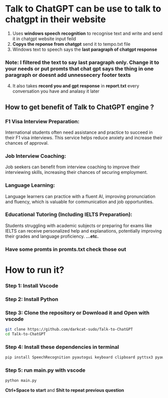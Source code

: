 # Talk to ChatGPT can be use to talk to chatgpt in their website

1. Uses **windows speech recognition** to recognise text and write and send it in chatgpt website input feild
2. **Copys the reponse from chatgpt** send it to tempo.txt file 
3. Windows text to speech says the **last paragraph of chatgpt response**
### Note: I filtered the text to say last paragraph only. Change it to your needs or put promts that chat gpt says the thing in one paragraph or doesnt add unnessecery footer texts
4. It also takes **record you and gpt response** in **report.txt** every conversation you have and analasy it later


## How to get benefit of Talk to ChatGPT engine ? 

### F1 Visa Interview Preparation:
International students often need assistance and practice to succeed in their F1 visa interviews. This service helps reduce anxiety and increase their chances of approval.

### Job Interview Coaching:
Job seekers can benefit from interview coaching to improve their interviewing skills, increasing their chances of securing employment.

### Language Learning:
Language learners can practice with a fluent AI, improving pronunciation and fluency, which is valuable for communication and job opportunities.

### Educational Tutoring (Including IELTS Preparation):
Students struggling with academic subjects or preparing for exams like IELTS can receive personalized help and explanations, potentially improving their grades and language proficiency.
**...etc.**

### Have some promts in promts.txt check those out 

# How to run it?
### Step 1: Install Vscode
### Step 2: Install Python
### Step 3: Clone the repository or Download it and Open with vscode
```bash
git clone https://github.com/darkcat-sudo/Talk-to-ChatGPT
cd Talk-to-ChatGPT
```
### Step 4: Install these dependencies in terminal
```bash
pip install SpeechRecognition pyautogui keyboard clipboard pyttsx3 pyaudio

```
### Step 5: run main.py with vscode
```bash
python main.py
```
**Ctrl+Space to start** and **Shit to repeat previous question**
